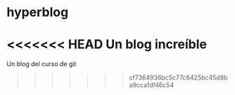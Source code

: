 # hyperblog
<<<<<<< HEAD
Un blog increíble
=======
Un blog del curso de git
>>>>>>> cf7364936bc5c77c6425bc45d8ba9cca1df46c54

